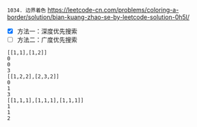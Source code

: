 
`1034. 边界着色` https://leetcode-cn.com/problems/coloring-a-border/solution/bian-kuang-zhao-se-by-leetcode-solution-0h5l/
- [x] 方法一：深度优先搜索
- [ ] 方法二：广度优先搜索

```
[[1,1],[1,2]]
0
0
3
[[1,2,2],[2,3,2]]
0
1
3
[[1,1,1],[1,1,1],[1,1,1]]
1
1
2
```
